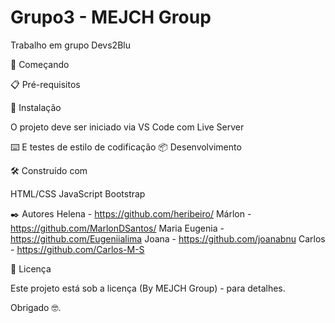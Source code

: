 # Grupo3 - MEJCH Group
Trabalho em grupo Devs2Blu

🚀 Começando

📋 Pré-requisitos

🔧 Instalação

O projeto deve ser iniciado via VS Code com Live Server


⌨️ E testes de estilo de codificação 📦 Desenvolvimento

🛠️ Construído com

HTML/CSS
JavaScript
Bootstrap

✒️ Autores
Helena - https://github.com/heribeiro/
Márlon - https://github.com/MarlonDSantos/
Maria Eugenia - https://github.com/Eugeniialima
Joana - https://github.com/joanabnu
Carlos - https://github.com/Carlos-M-S

📄 Licença

Este projeto está sob a licença (By MEJCH Group) - para detalhes.

Obrigado 🤓.